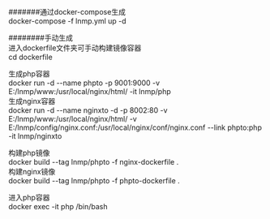 
#######通过docker-compose生成  
docker-compose -f lnmp.yml up -d  


########手动生成  
进入dockerfile文件夹可手动构建镜像容器  
cd dockerfile  

生成php容器  
docker run -d --name phpto -p 9001:9000 -v E:/lnmp/www:/usr/local/nginx/html/ -it lnmp/php  
生成nginx容器  
docker run -d --name nginxto -d -p 8002:80 -v E:/lnmp/www:/usr/local/nginx/html/ -v E:/lnmp/config/nginx.conf:/usr/local/nginx/conf/nginx.conf --link phpto:php -it lnmp/nginxto  

构建php镜像  
docker build --tag lnmp/phpto -f nginx-dockerfile .  
构建nginx镜像  
docker build --tag lnmp/phpto -f phpto-dockerfile .  

进入php容器  
docker exec -it php /bin/bash  


